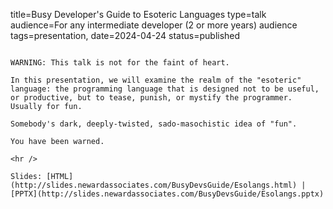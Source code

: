 title=Busy Developer's Guide to Esoteric Languages
type=talk
audience=For any intermediate developer (2 or more years) audience
tags=presentation, 
date=2024-04-24
status=published
~~~~~~

WARNING: This talk is not for the faint of heart.

In this presentation, we will examine the realm of the "esoteric" language: the programming language that is designed not to be useful, or productive, but to tease, punish, or mystify the programmer. Usually for fun.

Somebody's dark, deeply-twisted, sado-masochistic idea of "fun".

You have been warned.
    
<hr />

Slides: [HTML](http://slides.newardassociates.com/BusyDevsGuide/Esolangs.html) | [PPTX](http://slides.newardassociates.com/BusyDevsGuide/Esolangs.pptx)

